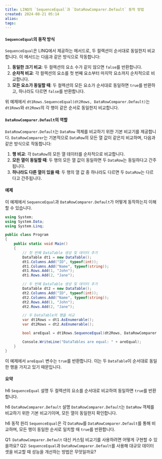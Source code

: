 ```yaml
---
title: LINQ의 `SequenceEqual`과 `DataRowComparer.Default` 동작 방법
created: 2024-08-21 05:14
alias:
tags:
---
```

#### `SequenceEqual`의 동작 방식

`SequenceEqual`은 LINQ에서 제공하는 메서드로, 두 컬렉션이 순서대로 동일한지 비교합니다. 이 메서드는 다음과 같은 방식으로 작동합니다:

1. **동일한 크기 비교**: 두 컬렉션의 요소 수가 같지 않으면 `false`를 반환합니다.
2. **순차적 비교**: 각 컬렉션의 요소를 첫 번째 요소부터 마지막 요소까지 순차적으로 비교합니다.
3. **모든 요소가 동일할 때**: 두 컬렉션의 모든 요소가 순서대로 동일하면 `true`를 반환하고, 하나라도 다르면 `false`를 반환합니다.

위 예제에서 `dt1Rows.SequenceEqual(dt2Rows, DataRowComparer.Default)`는 `dt1Rows`와 `dt2Rows`의 각 행이 같은 순서로 동일한지 비교합니다. 

#### `DataRowComparer.Default`의 역할

`DataRowComparer.Default`는 `DataRow` 객체를 비교하기 위한 기본 비교기를 제공합니다. `DataRowComparer`는 기본적으로 `DataRow`의 모든 열 값이 같은지 비교하며, 다음과 같은 방식으로 작동합니다:

1. **행 비교**: 각 `DataRow`의 모든 열 데이터를 순차적으로 비교합니다.
2. **모든 열이 동일할 때**: 두 행의 모든 열 값이 동일하면 두 `DataRow`는 동일하다고 간주됩니다.
3. **하나라도 다른 열이 있을 때**: 두 행의 열 값 중 하나라도 다르면 두 `DataRow`는 다르다고 간주됩니다.

#### 예제

이 예제에서 `SequenceEqual`과 `DataRowComparer.Default`가 어떻게 동작하는지 이해할 수 있습니다.

```csharp
using System;
using System.Data;
using System.Linq;

public class Program
{
    public static void Main()
    {
        // 첫 번째 DataTable 생성 및 데이터 추가
        DataTable dt1 = new DataTable();
        dt1.Columns.Add("ID", typeof(int));
        dt1.Columns.Add("Name", typeof(string));
        dt1.Rows.Add(1, "John");
        dt1.Rows.Add(2, "Jane");

        // 두 번째 DataTable 생성 및 데이터 추가
        DataTable dt2 = new DataTable();
        dt2.Columns.Add("ID", typeof(int));
        dt2.Columns.Add("Name", typeof(string));
        dt2.Rows.Add(1, "John");
        dt2.Rows.Add(2, "Jane");

        // 두 DataTable의 행을 비교
        var dt1Rows = dt1.AsEnumerable();
        var dt2Rows = dt2.AsEnumerable();

        bool areEqual = dt1Rows.SequenceEqual(dt2Rows, DataRowComparer.Default);

        Console.WriteLine("DataTables are equal: " + areEqual);
    }
}
```

이 예제에서 `areEqual` 변수는 `true`를 반환합니다. 이는 두 `DataTable`이 순서대로 동일한 행을 가지고 있기 때문입니다.

#### 요약

h6 `SequenceEqual` 설명
두 컬렉션의 요소를 순서대로 비교하여 동일하면 `true`를 반환합니다.

h6 `DataRowComparer.Default` 설명
`DataRowComparer.Default`는 `DataRow` 객체를 비교하기 위한 기본 비교기이며, 모든 열이 동일한지 확인합니다.

h6 동작 원리
`SequenceEqual`은 각 `DataRow`를 `DataRowComparer.Default`를 통해 비교하며, 모든 행이 동일한 순서로 일치할 때 `true`를 반환합니다.

Q1: `DataRowComparer.Default` 대신 커스텀 비교기를 사용하려면 어떻게 구현할 수 있을까요?
Q2: `SequenceEqual`과 `DataRowComparer.Default`를 사용해 대규모 데이터셋을 비교할 때 성능을 개선하는 방법은 무엇일까요?


